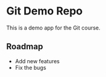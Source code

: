 # Git Demo Repo

This is a demo app for the Git course.

## Roadmap

- Add new features
- Fix the bugs
